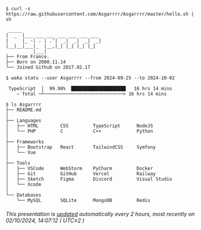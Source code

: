 ```console
$ curl -s https://raw.githubusercontent.com/Asgarrrr/Asgarrrr/master/hello.sh | sh

 _____                             
|  _  |___ ___ ___ ___ ___ ___ ___ 
|     |_ -| . | .'|  _|  _|  _|  _|
|__|__|___|_  |__,|_| |_| |_| |_|  
          |___|                    
├── From France.
├── Born on 2000.11.14
└── Joined Github on 2017.02.17

$ waka stats --user Asgarrrr --from 2024-09-25 --to 2024-10-02

 TypeScript  │  99.98%  ████████████████████   16 hrs 14 mins
    ~ Total ─┴─────────────────────────────> 16 hrs 14 mins

$ ls Asgarrrr
├── README.md
│
├── Languages
│   ├── HTML        CSS         TypeScript      NodeJS
│   └── PHP         C           C++             Python
│
├── Frameworks
│   ├── Bootstrap   React       TailwindCSS     Symfony
│   └── Vue         
│
├── Tools
│   ├── VSCode      WebStorm    PyCharm         Docker
│   ├── Git         GitHub      Vercel          Railway
│   ├── Sketch      Figma       Discord         Visual Studio
│   └── Xcode       
│
└── Databases
    └── MySQL       SQLite      MongoDB         Redis
```
###### This presentation is [updated](https://github.com/Asgarrrr/Asgarrrr/blob/main/update.js) automatically every 2 hours, most recently on 02/10/2024, 14:07:12 ( UTC±2 )